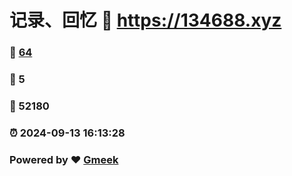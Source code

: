 # 记录、回忆 :link: https://134688.xyz 
### :page_facing_up: [64](https://134688.xyz/tag.html) 
### :speech_balloon: 5 
### :hibiscus: 52180 
### :alarm_clock: 2024-09-13 16:13:28 
### Powered by :heart: [Gmeek](https://github.com/Meekdai/Gmeek)
